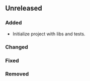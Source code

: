 ## Unreleased

### Added

- Initialize project with libs and tests.

### Changed

### Fixed

### Removed
